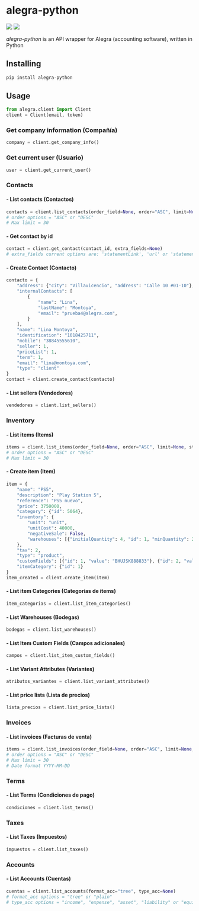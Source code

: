 
# alegra-python
![](https://img.shields.io/badge/version-0.1.2-success) ![](https://img.shields.io/badge/Python-3.8%20|%203.9%20|%203.10%20|%203.11-4B8BBE?logo=python&logoColor=white)  

*alegra-python* is an API wrapper for Alegra (accounting software), written in Python

## Installing
```python
pip install alegra-python
```
## Usage
```python
from alegra.client import Client
client = Client(email, token)
```
### Get company information (Compañía)
```python
company = client.get_company_info()
```
### Get current user (Usuario)
```python
user = client.get_current_user()
```
### Contacts
#### - List contacts (Contactos)
```python
contacts = client.list_contacts(order_field=None, order="ASC", limit=None, start=None)
# order options = "ASC" or "DESC"
# Max limit = 30
```
#### - Get contact by id
```python
contact = client.get_contact(contact_id, extra_fields=None)
# extra_fields current options are: 'statementLink', 'url' or 'statementLink,url'
```
#### - Create Contact (Contacto)
```python
contacto = {
    "address": {"city": "Villavicencio", "address": "Calle 10 #01-10"},
    "internalContacts": [
        {
            "name": "Lina",
            "lastName": "Montoya",
            "email": "prueba4@alegra.com",
        }
    ],
    "name": "Lina Montoya",
    "identification": "1018425711",
    "mobile": "38845555610",
    "seller": 1,
    "priceList": 1,
    "term": 1,
    "email": "lina@montoya.com",
    "type": "client"
}
contact = client.create_contact(contacto)
```
#### - List sellers (Vendedores)
```python
vendedores = client.list_sellers()
```
### Inventory
#### - List items (Items)
```python
items = client.list_items(order_field=None, order="ASC", limit=None, start=None)
# order options = "ASC" or "DESC"
# Max limit = 30
```
#### - Create item (Item)
```python
item = {
    "name": "PS5",
    "description": "Play Station 5",
    "reference": "PS5 nuevo",
    "price": 3750000,
    "category": {"id": 5064},
    "inventory": {
        "unit": "unit",
        "unitCost": 40000,
        "negativeSale": False,
        "warehouses": [{"initialQuantity": 4, "id": 1, "minQuantity": 2, "maxQuantity": 10}],
    },
    "tax": 2,
    "type": "product",
    "customFields": [{"id": 1, "value": "BHUJSK888833"}, {"id": 2, "value": 44}, {"id": 3, "value": 44.45}],
    "itemCategory": {"id": 1}
}
item_created = client.create_item(item)
```
#### - List item Categories (Categorias de items)
```python
item_categorias = client.list_item_categories()
```
#### - List Warehouses (Bodegas)
```python
bodegas = client.list_warehouses()
```
#### - List Item Custom Fields (Campos adicionales)
```python
campos = client.list_item_custom_fields()
```
#### - List Variant Attributes (Variantes)
```python
atributos_variantes = client.list_variant_attributes()
```
#### - List price lists (Lista de precios)
```python
lista_precios = client.list_price_lists()
```
### Invoices
#### - List invoices (Facturas de venta)
```python
items = client.list_invoices(order_field=None, order="ASC", limit=None, start=None, date=None)
# order options = "ASC" or "DESC"
# Max limit = 30
# Date format YYYY-MM-DD
```
### Terms
#### - List Terms (Condiciones de pago)
```python
condiciones = client.list_terms()
```
### Taxes
#### - List Taxes (Impuestos)
```python
impuestos = client.list_taxes()
```
### Accounts
#### - List Accounts (Cuentas)
```python
cuentas = client.list_accounts(format_acc="tree", type_acc=None)
# format_acc options = "tree" or "plain"
# type_acc options = "income", "expense", "asset", "liability" or "equity"
```
